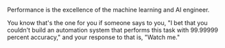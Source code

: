 Performance is the excellence of the machine learning and AI engineer.

You know that's the one for you if someone says to you, "I bet that you couldn't build an automation system that performs this task with 99.99999 percent accuracy," and your response to that is, "Watch me."

